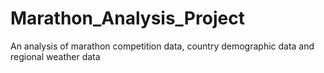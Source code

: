 # Marathon_Analysis_Project
An analysis of marathon competition data, country demographic data and regional weather data 
